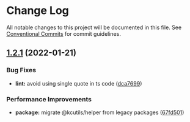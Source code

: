# Change Log

All notable changes to this project will be documented in this file.
See [Conventional Commits](https://conventionalcommits.org) for commit guidelines.

## [1.2.1](https://github.com/kamontat/kcutils/compare/@kcutils/helper@1.1.11...@kcutils/helper@1.2.1) (2022-01-21)


### Bug Fixes

* **lint:** avoid using single quote in ts code ([dca7699](https://github.com/kamontat/kcutils/commit/dca769907ba9ab465a6c80c59efb6b049271fee9))


### Performance Improvements

* **package:** migrate @kcutils/helper from legacy packages ([67fd501](https://github.com/kamontat/kcutils/commit/67fd5011f9b8008ad9771e45ecc0608fc0a9cc57))
